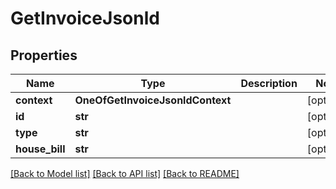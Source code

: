 # GetInvoiceJsonld

## Properties
Name | Type | Description | Notes
------------ | ------------- | ------------- | -------------
**context** | **OneOfGetInvoiceJsonldContext** |  | [optional] 
**id** | **str** |  | [optional] 
**type** | **str** |  | [optional] 
**house_bill** | **str** |  | [optional] 

[[Back to Model list]](../README.md#documentation-for-models) [[Back to API list]](../README.md#documentation-for-api-endpoints) [[Back to README]](../README.md)

